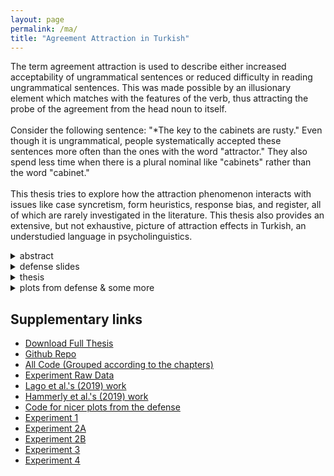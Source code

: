 ```yaml
---
layout: page
permalink: /ma/
title: "Agreement Attraction in Turkish"
---
```

The term agreement attraction is used to describe either increased acceptability of ungrammatical sentences or reduced difficulty in reading ungrammatical sentences. This was made possible by an illusionary element which matches with the features of the verb, thus attracting the probe of the agreement from the head noun to itself. 
<br> <br> 
Consider the following sentence: "*The key to the cabinets are rusty." Even though it is ungrammatical, people systematically accepted these sentences more often than the ones with the word "attractor." They also spend less time when there is a plural nominal like "cabinets" rather than the word "cabinet."
<br> <br> 
This thesis tries to explore how the attraction phenomenon interacts with issues like case syncretism, form heuristics, response bias, and register, all of which are rarely investigated in the literature. This thesis also provides an extensive, but not exhaustive, picture of attraction effects in Turkish, an understudied language in psycholinguistics.

<details>
  <summary>abstract</summary>
  In this thesis, I investigate the existing agreement attraction effects in Turkish and how these effects interact with various phenomenon such as (i) case syncretism and local ambiguity, (ii) form heuristics, (iii) response bias, and (iv) honorific readings. Previous studies have shown that speakers occasionally find ungrammatical sentences violating number agreement acceptable when there is another noun sharing same number with the verb, in other words exhibited agreement attraction. Lago et al. (2019) found that genitive-possessive structures were able to induce agreement attraction effects within native Turkish speakers in a speeded acceptability experiment. However, due to the nature of the Turkish and acceptability studies, there are multiple alternative explanations for the existing effects. This thesis aims to weed out possible confounds and clarify the effects by conducting four speeded acceptability judgment experiments. We showed (i) that case-ambiguity on the head noun does not play a role in Turkish agreement attraction (Experiment 1, N = 118), (ii) that participants do not use form-driven-processing-strategies to answer judgment questions (Experiments 2A, N = 80, and 2B, N = 95), (iii) that response bias induced ungrammaticality illusion and only decreased the magnitude of grammaticality illusion (Experiment 3, N = 114), and (iv) that a possible honorific reading does not license superfluous plural marking at the verb (Experiment 4, N = 174). Together, our results challenge cue-based retrieval accounts of agreement attraction and can be accommodated by accounts that assume attraction occurs due to erroneous encodings.
  
</details>


<details>
  <summary>defense slides</summary>
  <iframe src="../files/ma_defense/slides.pdf" width="100%" height="400px"></iframe>
</details>


<details>
  <summary>thesis</summary>
  <a href="http://seyhan.library.boun.edu.tr/record=b2776878~S5">Bogazici Page</a> | 
  <a href="../files/ma_defense/thesis_singlespace.pdf">local pdf</a> | 
  <a href="https://www.overleaf.com/read/vdstcpwwvdpp">overleaf</a> 

  <!-- <iframe src="https://github.com/utkuturk/ma-thesis/raw/main/thesis_singlespace.pdf" width="100%" height="800px"></iframe> -->
</details>


<details>
    <summary>plots from defense & some more</summary>
    <details>
      <summary>Exp1 Averages</summary>
      <img src="../files/ma_defense/plots/exp1A.png" width="85%" />
    </details>
    <details>
      <summary>Exp1 Models</summary>
      Bayesian Model fitted to all experimental items <br>
      <img src="../files/ma_defense/plots/exp1M1.png" width="85%" /><br>
      Bayesian Model fitted to <b>only ungrammatical</b> experimental items <br>
      <img src="../files/ma_defense/plots/exp1M2.png" width="85%" />
    </details>
    <details>
      <summary>Exp2A Averages</summary>
      <img src="../files/ma_defense/plots/exp2AA.png" width="85%" />
    </details>
    <details>
      <summary>Exp2A Models</summary>
      <img src="../files/ma_defense/plots/exp2AM2.png" width="85%" />
    </details>
    <details>
      <summary>Exp2B Averages</summary>
      <img src="../files/ma_defense/plots/exp2BA.png" width="85%" />
    </details>
    <details>
      <summary>Exp2B Models</summary>
      Bayesian Model fitted to all experimental items <br>
      <img src="../files/ma_defense/plots/exp2BM1.png" width="85%" /><br>
      Bayesian Model fitted to <b>only experimental items with RC attractors </b><br>
      <img src="../files/ma_defense/plots/exp2BM2.png" width="85%" />
    </details>
    <details>
      <summary>Exp3 Averages</summary>
      <img src="../files/ma_defense/plots/exp3A.png" width="85%" />
    </details>
    <details>
      <summary>Hammerly et al. (2019) Averages</summary>
      <img src="../files/ma_defense/plots/hamavgs.png" width="85%" />
    </details>
    <details>
      <summary>Hammerly et al. (2019) Bias Informed Averages</summary>
      <img src="../files/ma_defense/plots/hamavgs_bias_informed.png" width="85%" />
    </details>
    <details>
      <summary>Hammerly et al. (2019) Bias Informed Model</summary>
      <img src="../files/ma_defense/plots/hM2.png" width="85%" />
    </details>
    <details>
      <summary>Exp3 Bias-Related</summary>
      Participants Bias in our Experiment 3 using fillers and Bayes Factor for parametric t-test<br>
      <img src="../files/ma_defense/plots/exp3_bias_our.png" width="85%" /><br>
      Participants Bias in our Hammerly et al. (2019) using fillers and experimental items as well as Bayes Factor for parametric t-tests<br>
      <img src="../files/ma_defense/plots/hammer_bias.png" width="85%" />
    </details>
    <details>
      <summary>Exp3 Models</summary>
      Bayesian Model fitted to <b>only ungrammatical</b> experimental items <br>
      <img src="../files/ma_defense/plots/exp3M1.png" width="85%" /><br>
      Bayesian Model fitted to <b>only grammatical</b> experimental items <br>
      <img src="../files/ma_defense/plots/exp3M2.png" width="85%" />
    </details>
    <details>
      <summary>Exp4 Averages</summary>
      <img src="../files/ma_defense/plots/exp4.png" width="85%" />
    </details>
    <details>
      <summary>Exp4 Models</summary>
      Bayesian Model fitted to all experimental items <br>
      <img src="../files/ma_defense/plots/exp4M1.png" width="85%" /> <br>
      Bayesian Model fitted to <b>only informal</b> experimental items <br>
      <img src="../files/ma_defense/plots/exp4M2.png" width="85%" />
    </details>
  </details>



## Supplementary links
  * [Download Full Thesis](https://github.com/utkuturk/ma-thesis/raw/main/ma_thesis_aug10.pdf)
  * [Github Repo](https://github.com/utkuturk/ma-thesis)
  * [All Code (Grouped according to the chapters)](https://github.com/utkuturk/ma-thesis/tree/main/scripts)
  * [Experiment Raw Data](https://github.com/utkuturk/ma-thesis/tree/main/resources/raw)
  * [Lago et al.'s (2019) work](https://www.ingentaconnect.com/content/jbp/lab/2019/00000009/00000003/art00003?crawler=true&mimetype=application/pdf&casa_token=nL8v53m5GmsAAAAA:qI0dAbPjR7h42vijbp23x8myaJ1izLo1xWmPAtpGHlp5s2Uys7DUgJzmYffdbnknagUYS9mJhEmLQSRANIU)
  * [Hammerly et al.'s (2019) work](https://www.sciencedirect.com/science/article/pii/S0010028518303049?casa_token=XGe6pUW_ws0AAAAA:OzPmvvHWS7vN7_BWawGfdSeOy1fPoHiDKiKk667oAqULZ16tU-ZXVj97pc9IriqC6GJT0ru29K4)
  * [Code for nicer plots from the defense](https://github.com/utkuturk/ma-thesis/tree/main/defense-plots)
  * [Experiment 1](https://farm.pcibex.net/p/HIekVL/)
  * [Experiment 2A](https://farm.pcibex.net/p/gpVrBy/)
  * [Experiment 2B](https://farm.pcibex.net/p/cVZVuY/)
  * [Experiment 3](https://farm.pcibex.net/p/yUyVON/)
  * [Experiment 4](https://farm.pcibex.net/p/xFMjLC/)
